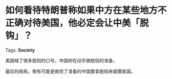 # 如何看待特朗普称如果中方在某些地方不正确对待美国，他必定会让中美「脱钩」？

Tags: **Society**

美国喊了很多脱钩的口号，中国却在动手做脱钩的准备。

最后的结局，倒有可能是做完了准备的中国要拿脱钩来威慑美国。



